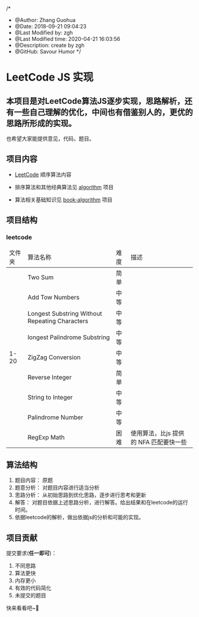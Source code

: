 /*
* @Author: Zhang Guohua
* @Date:   2018-09-21 09:04:23
* @Last Modified by:   zgh
* @Last Modified time: 2020-04-21 16:03:56
* @Description: create by zgh
* @GitHub: Savour Humor
*/
# LeetCode JS 实现
本项目是对LeetCode算法JS逐步实现，思路解析，还有一些自己理解的优化，中间也有借鉴别人的，更优的思路所形成的实现。
---
也希望大家能提供意见，代码，题目。

## 项目内容

* [LeetCode](https://github.com/ch-zgh-1993/leetcode-javascript) 顺序算法内容

* 排序算法和其他经典算法见 [algorithm](https://github.com/ch-zgh-1993/algorithm) 项目

* 算法相关基础知识见 [book-algorithm](https://github.com/ch-zgh-1993/book-algorithm) 项目

## 项目结构

### leetcode

<table>
  <thead>
    <tr>
      <td> 文件夹 </td>
      <td> 算法名称 </td>
      <td> 难度 </td>
      <td> 描述 </td>
    </tr>
  </thead>
  <tbody>
    <tr>
      <td rowspan="9"> 1-20 </td>
      <td> Two Sum </td>
      <td> 简单 </td>
      <td></td>
    </tr>
    <tr>
      <td> Add Tow Numbers </td>
      <td> 中等 </td>
      <td></td>
    </tr>
    <tr>
      <td> Longest Substring Without Repeating Characters </td>
      <td> 中等 </td>
      <td></td>
    </tr>
    <tr>
      <td> longest Palindrome Substring </td>
      <td> 中等 </td>
      <td></td>
    </tr>
    <tr>
      <td> ZigZag Conversion </td>
      <td> 中等 </td>
      <td></td>
    </tr>
    <tr>
      <td> Reverse Integer </td>
      <td> 简单 </td>
      <td></td>
    </tr>
    <tr>
      <td> String to Integer </td>
      <td> 中等 </td>
      <td></td>
    </tr>
    <tr>
      <td> Palindrome Number </td>
      <td> 中等 </td>
      <td></td>
    </tr>
    <tr>
      <td> RegExp Math </td>
      <td> 困难 </td>
      <td> 使用算法，比js 提供的 NFA 匹配要快一些 </td>
    </tr>
  </tbody>
</table>


## 算法结构 

1. 题目内容： 原题
2. 题意分析： 对题目内容进行适当分析
3. 思路分析： 从初始思路到优化思路，逐步进行思考和更新
4. 解答：     对题目依据上述思路分析，进行解答。给出结果和在leetcode的运行时间。
5. 依据leetcode的解析，做出依据js的分析和可能的实现。

## 项目贡献
提交要求(**任一即可**)：

1. 不同思路
2. 算法更快
3. 内存更小
4. 有效的代码简化
5. 未提交的题目

快来看看吧~:beer:


